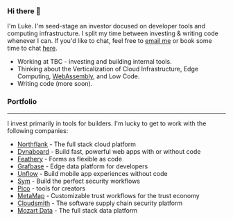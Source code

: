 ### Hi there 👋

I'm Luke. I'm seed-stage an investor docused on developer tools and computing infrastructure. I split my time between investing & writing code whenever I can. If you'd like to chat, feel free to [email me](mailto:luke@tapestry.vc) or book some time to chat [here](https://calendly.com/byrnemluke).

- Working at TBC - investing and building internal tools.
- Thinking about the Verticalization of Cloud Infrastructure, Edge Computing, [WebAssembly](https://byrnemluke.com/posts/webassembly), and Low Code.
- Writing code (more soon).

### Portfolio
---
I invest primarily in tools for builders. I'm lucky to get to work with the following companies:

- [Northflank](https://northflank.com) - The full stack cloud platform
- [Dynaboard](https://dynaboard.com) - Build fast, powerful web apps with or without code
- [Feathery](https://feathery.io) - Forms as flexible as code
- [Grafbase](https://grafbase.com) - Edge data platform for developers
- [Unflow](https://unflow.com) - Build mobile app experiences without code
- [Sym](https://symops.com) - Build the perfect security workflows
- [Pico](https://trypico.com) - tools for creators
- [MetaMap](https://metamap.com) - Customizable trust workflows for the trust economy
- [Cloudsmith](https://cloudsmith.com) -  The software supply chain security platform
- [Mozart Data](https://mozartdata.com) - The full stack data platform
